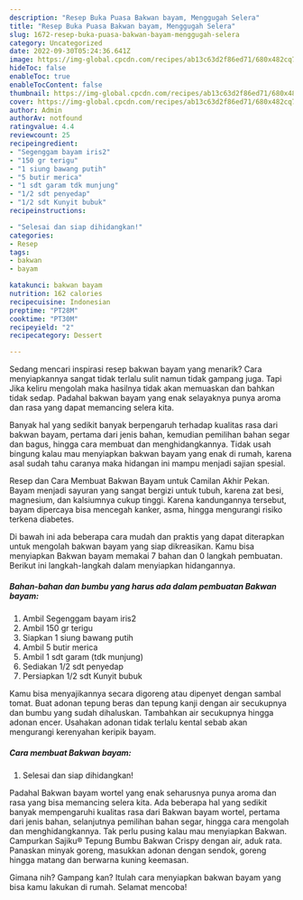 ```yaml
---
description: "Resep Buka Puasa Bakwan bayam, Menggugah Selera"
title: "Resep Buka Puasa Bakwan bayam, Menggugah Selera"
slug: 1672-resep-buka-puasa-bakwan-bayam-menggugah-selera
category: Uncategorized
date: 2022-09-30T05:24:36.641Z
image: https://img-global.cpcdn.com/recipes/ab13c63d2f86ed71/680x482cq70/bakwan-bayam-foto-resep-utama.jpg
hideToc: false
enableToc: true
enableTocContent: false
thumbnail: https://img-global.cpcdn.com/recipes/ab13c63d2f86ed71/680x482cq70/bakwan-bayam-foto-resep-utama.jpg
cover: https://img-global.cpcdn.com/recipes/ab13c63d2f86ed71/680x482cq70/bakwan-bayam-foto-resep-utama.jpg
author: Admin
authorAv: notfound
ratingvalue: 4.4
reviewcount: 25
recipeingredient:
- "Segenggam bayam iris2"
- "150 gr terigu"
- "1 siung bawang putih"
- "5 butir merica"
- "1 sdt garam tdk munjung"
- "1/2 sdt penyedap"
- "1/2 sdt Kunyit bubuk"
recipeinstructions:

- "Selesai dan siap dihidangkan!"
categories:
- Resep
tags:
- bakwan
- bayam

katakunci: bakwan bayam 
nutrition: 162 calories
recipecuisine: Indonesian
preptime: "PT28M"
cooktime: "PT30M"
recipeyield: "2"
recipecategory: Dessert

---
```



Sedang mencari inspirasi resep bakwan bayam yang menarik? Cara menyiapkannya sangat tidak terlalu sulit namun tidak gampang juga. Tapi Jika keliru mengolah maka hasilnya tidak akan memuaskan dan bahkan tidak sedap. Padahal bakwan bayam yang enak selayaknya punya aroma dan rasa yang dapat memancing selera kita.


Banyak hal yang sedikit banyak berpengaruh terhadap kualitas rasa dari bakwan bayam, pertama dari jenis bahan, kemudian pemilihan bahan segar dan bagus, hingga cara membuat dan menghidangkannya. Tidak usah bingung kalau mau menyiapkan bakwan bayam yang enak di rumah, karena asal sudah tahu caranya maka hidangan ini mampu menjadi sajian spesial.

Resep dan Cara Membuat Bakwan Bayam untuk Camilan Akhir Pekan. Bayam menjadi sayuran yang sangat bergizi untuk tubuh, karena zat besi, magnesium, dan kalsiumnya cukup tinggi. Karena kandungannya tersebut, bayam dipercaya bisa mencegah kanker, asma, hingga mengurangi risiko terkena diabetes.


Di bawah ini ada beberapa cara mudah dan praktis yang dapat diterapkan untuk mengolah bakwan bayam yang siap dikreasikan. Kamu bisa menyiapkan Bakwan bayam memakai 7 bahan dan 0 langkah pembuatan. Berikut ini langkah-langkah dalam menyiapkan hidangannya.

<!--inarticleads1-->

##### Bahan-bahan dan bumbu yang harus ada dalam pembuatan Bakwan bayam:

1. Ambil Segenggam bayam iris2
1. Ambil 150 gr terigu
1. Siapkan 1 siung bawang putih
1. Ambil 5 butir merica
1. Ambil 1 sdt garam (tdk munjung)
1. Sediakan 1/2 sdt penyedap
1. Persiapkan 1/2 sdt Kunyit bubuk


Kamu bisa menyajikannya secara digoreng atau dipenyet dengan sambal tomat. Buat adonan tepung beras dan tepung kanji dengan air secukupnya dan bumbu yang sudah dihaluskan. Tambahkan air secukupnya hingga adonan encer. Usahakan adonan tidak terlalu kental sebab akan mengurangi kerenyahan keripik bayam. 

<!--inarticleads2-->

##### Cara membuat Bakwan bayam:


1. Selesai dan siap dihidangkan!

Padahal Bakwan bayam wortel yang enak seharusnya punya aroma dan rasa yang bisa memancing selera kita. Ada beberapa hal yang sedikit banyak mempengaruhi kualitas rasa dari Bakwan bayam wortel, pertama dari jenis bahan, selanjutnya pemilihan bahan segar, hingga cara mengolah dan menghidangkannya. Tak perlu pusing kalau mau menyiapkan Bakwan. Campurkan Sajiku® Tepung Bumbu Bakwan Crispy dengan air, aduk rata. Panaskan minyak goreng, masukkan adonan dengan sendok, goreng hingga matang dan berwarna kuning keemasan. 

Gimana nih? Gampang kan? Itulah cara menyiapkan bakwan bayam yang bisa kamu lakukan di rumah. Selamat mencoba!
